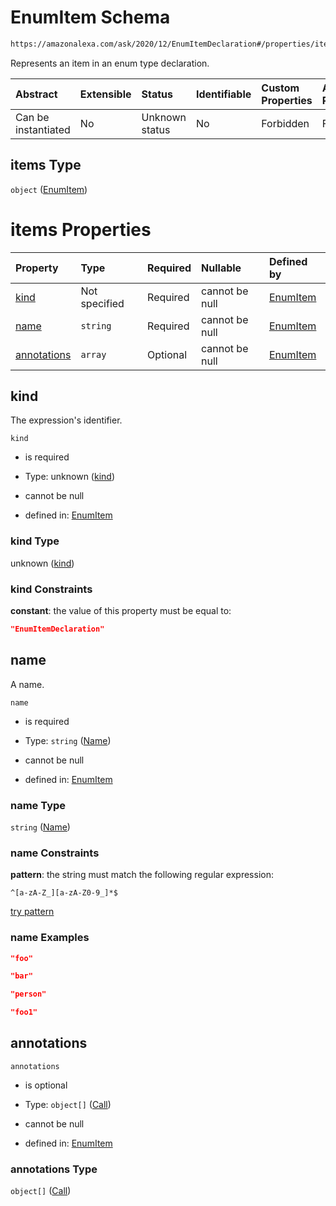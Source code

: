 # EnumItem Schema

```txt
https://amazonalexa.com/ask/2020/12/EnumItemDeclaration#/properties/items/items
```

Represents an item in an enum type declaration.

| Abstract            | Extensible | Status         | Identifiable | Custom Properties | Additional Properties | Access Restrictions | Defined In                                                                         |
| :------------------ | :--------- | :------------- | :----------- | :---------------- | :-------------------- | :------------------ | :--------------------------------------------------------------------------------- |
| Can be instantiated | No         | Unknown status | No           | Forbidden         | Forbidden             | none                | [EnumDeclaration.json*](../../schemas/EnumDeclaration.json "open original schema") |

## items Type

`object` ([EnumItem](enumdeclaration-properties-items-enumitem.md))

# items Properties

| Property                    | Type          | Required | Nullable       | Defined by                                                                                                                                  |
| :-------------------------- | :------------ | :------- | :------------- | :------------------------------------------------------------------------------------------------------------------------------------------ |
| [kind](#kind)               | Not specified | Required | cannot be null | [EnumItem](enumitemdeclaration-properties-kind.md "https://amazonalexa.com/ask/2020/12/EnumItemDeclaration#/properties/kind")               |
| [name](#name)               | `string`      | Required | cannot be null | [EnumItem](genericargumentsdeclaration-items-properties-name.md "https://amazonalexa.com/ask/2020/12/Name#/properties/name")                |
| [annotations](#annotations) | `array`       | Optional | cannot be null | [EnumItem](enumitemdeclaration-properties-annotations.md "https://amazonalexa.com/ask/2020/12/EnumItemDeclaration#/properties/annotations") |

## kind

The expression's identifier.

`kind`

*   is required

*   Type: unknown ([kind](enumitemdeclaration-properties-kind.md))

*   cannot be null

*   defined in: [EnumItem](enumitemdeclaration-properties-kind.md "https://amazonalexa.com/ask/2020/12/EnumItemDeclaration#/properties/kind")

### kind Type

unknown ([kind](enumitemdeclaration-properties-kind.md))

### kind Constraints

**constant**: the value of this property must be equal to:

```json
"EnumItemDeclaration"
```

## name

A name.

`name`

*   is required

*   Type: `string` ([Name](genericargumentsdeclaration-items-properties-name.md))

*   cannot be null

*   defined in: [EnumItem](genericargumentsdeclaration-items-properties-name.md "https://amazonalexa.com/ask/2020/12/Name#/properties/name")

### name Type

`string` ([Name](genericargumentsdeclaration-items-properties-name.md))

### name Constraints

**pattern**: the string must match the following regular expression: 

```regexp
^[a-zA-Z_][a-zA-Z0-9_]*$
```

[try pattern](https://regexr.com/?expression=%5E%5Ba-zA-Z\_%5D%5Ba-zA-Z0-9\_%5D\*%24 "try regular expression with regexr.com")

### name Examples

```json
"foo"
```

```json
"bar"
```

```json
"person"
```

```json
"foo1"
```

## annotations



`annotations`

*   is optional

*   Type: `object[]` ([Call](actiondeclaration-properties-annotations-call.md))

*   cannot be null

*   defined in: [EnumItem](enumitemdeclaration-properties-annotations.md "https://amazonalexa.com/ask/2020/12/EnumItemDeclaration#/properties/annotations")

### annotations Type

`object[]` ([Call](actiondeclaration-properties-annotations-call.md))
